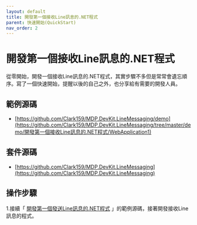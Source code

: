 ```yaml
---
layout: default
title: 開發第一個接收Line訊息的.NET程式
parent: 快速開始(QuickStart)
nav_order: 2
---
```



# 開發第一個接收Line訊息的.NET程式

從零開始，開發一個接收Line訊息的.NET程式，其實步驟不多但是常常會遺忘順序。寫了一個快速開始，提醒以後的自己之外，也分享給有需要的開發人員。


## 範例源碼

- [https://github.com/Clark159/MDP.DevKit.LineMessaging/demo](https://github.com/Clark159/MDP.DevKit.LineMessaging/tree/master/demo/開發第一個接收Line訊息的.NET程式/WebApplication1)


## 套件源碼

- [https://github.com/Clark159/MDP.DevKit.LineMessaging](https://github.com/Clark159/MDP.DevKit.LineMessaging)


## 操作步驟

1.接續「 [開發第一個發送Line訊息的.NET程式](https://clark159.github.io/MDP.DevKit.LineMessaging/Pages/開發第一個接收Line訊息的.NET程式/Index.html) 」的範例源碼，接著開發接收Line訊息的程式。

